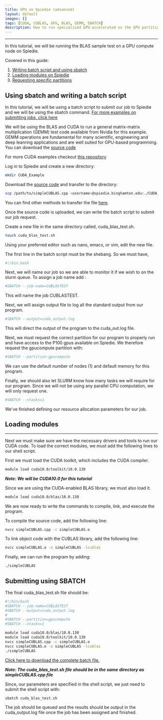 ```yaml
---
title: GPU on Spiedie (advanced)
layout: default
images: []
tags: [CUDA, CUBLAS, GPU, BLAS, GEMM, SBATCH]
description: How to run specialzied GPU-accelerated on the GPU partition on Spiedie.
---
```


***

In this tutorial, we will be running the BLAS sample test on a GPU compute node on Spiedie. 

Covered in this guide: 

1. [Writing batch script and using sbatch](../docs/submitting_jobs.html)
2. [Loading modules on Spiedie](../docs/spiedie_modules.html)
3. [Requesting specific partitions](../docs/spiedie_partitions.html)

## Using sbatch and writing a batch script 

In this tutorial, we will be using a batch script to submit our job to Spiedie and we will be using the sbatch command. [For more examples on submitting jobs, click here](../docs/submitting_jobs.html)

We will be using the BLAS and CUDA to run a general matrix-matrix multiplication (GEMM) test code available from Nvidia for this example. GEMM operations are fundamental for many scientific, engineering and deep leanring applications and are well suited for GPU-based programming. You can download the [source code](code/simpleCUBLAS.cpp)

For more CUDA examples checkout <a href="https://github.com/NVIDIA/cuda-samples" target="_blank"> this repository</a>

	
Log in to Spiedie and create a new directory: 

``` bash
mkdir CUDA_Example
```

Download the  [source code](code/simpleCUBLAS.cpp) and transfer to the directory: 

```bash
scp /path/to/simpleCUBLAS.cpp <username>@spiedie.binghamton.edu:./CUDA_Example
```

You can find other methods to transfer the file [here](../docs/data_transfer.html).

Once the source code is uploaded, we can write the batch script to submit our job request. 

Create a new file in the same directory called, cuda_blas_test.sh.
``` bash 
touch cuda_blas_test.sh
```
Using your preferred editor such as nano, emacs, or vim, edit the new file.

The first line in the batch script must be the shebang. So we must have, 
```bash
#!/bin.bash
```
Next, we will name our job so we are able to monitor it if we wish to on the slurm queue. To assign a job name add : 

```bash
#SBATCH --job-name=CUBLASTEST
```

This will name the job CUBLASTEST.

Next, we will assign output file to log all the standard output from our program. 

```bash
#SBATCH --output=cuda_output.log
```

This will direct the output of the program to the cuda_out.log file.

Next, we must request the correct partition for our program to properly run and have access to the P100 gpus available on Spiedie. We therefore request the gpucompute partition with:

```bash
#SBATCH --partition-gpucompute
```
We can use the default number of nodes (1) and default memory for this program.

Finally, we should also let SLURM know how many tasks we will require for our program. Since we will not be using any parallel CPU computation, we will only request one. 

``` bash
#SBATCH --ntasks=1
```

We've finished defining our resource allocation parameters for our job.

## Loading modules

***

Next we must make sure we have the necessary drivers and tools to run our CUDA code. To load the correct modules, we must add the following lines to our shell script.

First we must load the CUDA toolkit, which includes the CUDA compiler. 

```bash
module load cuda10.0/toolkit/10.0.130
```

***Note: We will be CUDA10.0 for this tutorial***

Since we are using the CUDA-enabled BLAS library, we must also load it.
```bash
module load cuda10.0/blas/10.0.130
```

We are now ready to write the commands to compile, link, and execute the program.


To compile the source code, add the following line:
``` bash
nvcc simpleCUBLAS.cpp -c simpleCUBLAS.o
```

To link object code with the CUBLAS library, add the following line:
```bash
nvcc simpleCUBLAS.o -o simpleCUBLAS -lcublas
```

Finally, we can run the program by adding: 
```bash
./simpleCUBLAS
```

## Submitting using SBATCH

The final cuda_blas_test.sh file should be: 

```bash
#!/bin/bash
#SBATCH --job-name=CUBLASTEST
#SBATCH --output=cuda_output.log
#
#SBATCH --partition=gpucompute
#SBATCH --ntasks=1

module load cuda10.0/blas/10.0.130
module load cuda10.0/toolkit/10.0.130
nvcc simpleCUBLAS.cpp -c simpleCUBLAS.o
nvcc simpleCUBLAS.o -o simpleCUBLAS -lcublas
./simpleCUBLAS
```

[Click here to download the complete batch file.](code/cuda_blas_test.sh)

***Note: The cuda_blas_test.sh file should be in the same directory as simpleCUBLAS.cpp file***

Since, our parameters are specified in the shell script, we just need to submit the shell script with: 

```bash
sbatch cuda_blas_test.sh 
``` 

The job should be queued and the results should be output in the cuda_output.log file once the job has been assigned and finished.
